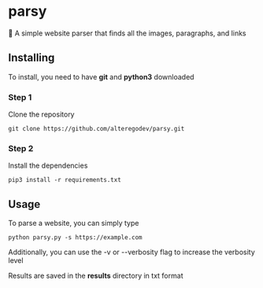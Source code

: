 # parsy

🔎 A simple website parser that finds all the images, paragraphs, and links

## Installing

To install, you need to have **git** and **python3** downloaded

### Step 1

Clone the repository

`git clone https://github.com/alteregodev/parsy.git`

### Step 2

Install the dependencies

`pip3 install -r requirements.txt`

## Usage

To parse a website, you can simply type

`python parsy.py -s https://example.com`

Additionally, you can use the -v or --verbosity flag to increase the verbosity level

Results are saved in the **results** directory in txt format
